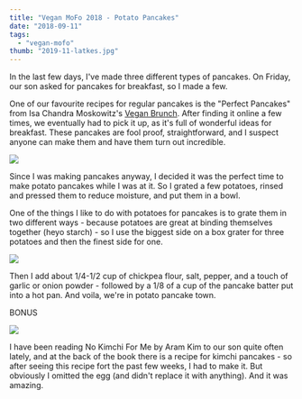 ```yaml
---
title: "Vegan MoFo 2018 - Potato Pancakes"
date: "2018-09-11"
tags:
  - "vegan-mofo"
thumb: "2019-11-latkes.jpg"
---
```


In the last few days, I've made three different types of pancakes. On Friday, our son asked for pancakes for breakfast, so I made a few.

One of our favourite recipes for regular pancakes is the "Perfect Pancakes" from Isa Chandra Moskowitz's [Vegan Brunch](https://amzn.to/2CGfjuo). After finding it online a few times, we eventually had to pick it up, as it's full of wonderful ideas for breakfast. These pancakes are fool proof, straightforward, and I suspect anyone can make them and have them turn out incredible.

![](images/pancakes-1024x682.jpg)

Since I was making pancakes anyway, I decided it was the perfect time to make potato pancakes while I was at it. So I grated a few potatoes, rinsed and pressed them to reduce moisture, and put them in a bowl.

One of the things I like to do with potatoes for pancakes is to grate them in two different ways - because potatoes are great at binding themselves together (heyo starch) - so I use the biggest side on a box grater for three potatoes and then the finest side for one.

![](images/potato-pancakes-min-1024x684.jpg)

Then I add about 1/4-1/2 cup of chickpea flour, salt, pepper, and a touch of garlic or onion powder - followed by a 1/8 of a cup of the pancake batter put into a hot pan. And voila, we're in potato pancake town.

BONUS

![](images/kim-chi-pancakes-min-300x184.jpg)

I have been reading No Kimchi For Me by Aram Kim to our son quite often lately, and at the back of the book there is a recipe for kimchi pancakes - so after seeing this recipe fort the past few weeks, I had to make it. But obviously I omitted the egg (and didn't replace it with anything). And it was amazing.
